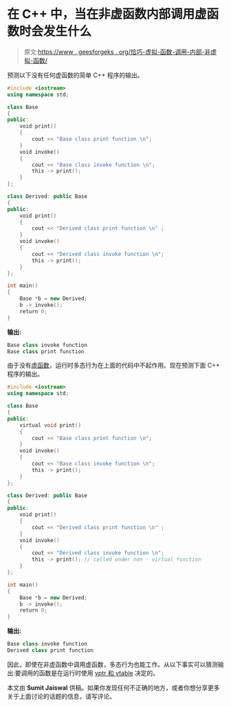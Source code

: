 # 在 C++ 中，当在非虚函数内部调用虚函数时会发生什么

> 原文:[https://www . geesforgeks . org/恰巧-虚拟-函数-调用-内部-非虚拟-函数/](https://www.geeksforgeeks.org/happens-virtual-function-called-inside-non-virtual-function/)

预测以下没有任何虚函数的简单 C++ 程序的输出。

```cpp
#include <iostream>
using namespace std;

class Base
{
public:
    void print()
    {
        cout << "Base class print function \n";
    }
    void invoke()
    {
        cout << "Base class invoke function \n";
        this -> print();
    }
};

class Derived: public Base
{
public:
    void print()
    {
        cout << "Derived class print function \n" ;
    }
    void invoke()
    {
        cout << "Derived class invoke function \n";
        this -> print();
    }
};

int main()
{
    Base *b = new Derived;
    b -> invoke();
    return 0;
}
```

**输出:**

```cpp
Base class invoke function
Base class print function
```

由于没有[虚函数](https://www.geeksforgeeks.org/virtual-functions-and-runtime-polymorphism-in-c-set-1-introduction/)，运行时多态行为在上面的代码中不起作用。现在预测下面 C++ 程序的输出。

```cpp
#include <iostream>
using namespace std;

class Base
{
public:
    virtual void print()
    {
        cout << "Base class print function \n";
    }
    void invoke()
    {
        cout << "Base class invoke function \n";
        this -> print();
    }
};

class Derived: public Base
{
public:
    void print()
    {
        cout << "Derived class print function \n" ;
    }
    void invoke()
    {
        cout << "Derived class invoke function \n";
        this -> print(); // called under non - virtual function
    }
};

int main()
{
    Base *b = new Derived;
    b -> invoke();
    return 0;
}
```

**输出:**

```cpp
Base class invoke function
Derived class print function
```

因此，即使在非虚函数中调用虚函数，多态行为也能工作。从以下事实可以猜测输出:要调用的函数是在运行时使用 [vptr 和 vtable](https://www.geeksforgeeks.org/virtual-functions-and-runtime-polymorphism-in-c-set-1-introduction/) 决定的。

本文由 **Sumit Jaiswal** 供稿。如果你发现任何不正确的地方，或者你想分享更多关于上面讨论的话题的信息，请写评论。